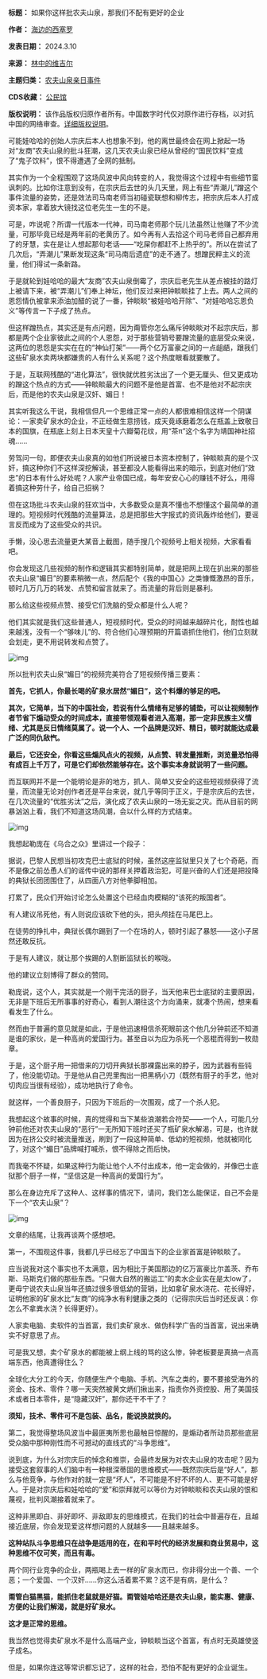 

**标题：** 如果你这样批农夫山泉，那我们不配有更好的企业  

**作者：** [海边的西塞罗](https://chinadigitaltimes.net/space/海边的西塞罗)  

**发表日期：** 2024.3.10  

**来源：** [林中的维吉尔](https://web.archive.org/web/https://mp.weixin.qq.com/s/YxiJQ4RPXnq1ZoScHT443w)  

**主题归类：** [农夫山泉亲日事件](https://chinadigitaltimes.net/space/农夫山泉亲日事件)  

**CDS收藏：** [公民馆](https://chinadigitaltimes.net/space/%E5%85%AC%E6%B0%91%E9%A6%86)  

**版权说明：** 该作品版权归原作者所有。中国数字时代仅对原作进行存档，以对抗中国的网络审查。[详细版权说明](https://chinadigitaltimes.net/chinese/copyright)。


可能娃哈哈的创始人宗庆后本人也想象不到，他的离世最终会在网上掀起一场对“友商”农夫山泉的批斗狂潮，这几天农夫山泉已经从曾经的“国民饮料”变成了“鬼子饮料”，恨不得遭遇了全网的抵制。


其实作为一个全程围观了这场风波中风向转变的人，我觉得这个过程中有些细节蛮讽刺的。比如你注意到没有，在宗庆后去世的头几天里，网上有些“弄潮儿”蹭这个事件流量的姿势，还是效法司马南老师当初碰瓷联想和柳传志，把宗庆后本人打成资本家，拿着放大镜找这位老先生一生的不是。


可是，咋说呢？所谓一代版本一代神，司马南老师那个玩儿法虽然让他赚了不少流量，可那毕竟已经是两年前的老黄历了。如今再有人去拾这个司马老师自己都弃用了的牙慧，实在是让人想起那句老话——“吃屎你都赶不上热乎的”。所以在尝试了几次后，“弄潮儿”果断发现这条“司马南后遗症”的走不通了。想蹭民粹主义的流量，他们得试一条新路。


于是就轮到娃哈哈的最大“友商”农夫山泉倒霉了，宗庆后老先生从差点被挂的路灯上被请下来，被“弄潮儿”们奉上神坛，他们反过来把钟睒睒挂了上去。两人之间的恩怨情仇被拿来添油加醋的说了一番，钟睒睒“被娃哈哈开除”、“对娃哈哈忘恩负义”等传言一下子成了热点。


但这样蹭热点，其实还是有点问题，因为甭管你怎么痛斥钟睒睒对不起宗庆后，那都是两个企业家彼此之间的个人恩怨，对于那些营销号要蹭流量的底层受众来说，这两位的恩怨是实实在在的“神仙打架”——两个亿万富豪之间的一点龃龉，跟我们这些矿泉水卖两块都嫌贵的人有什么关系呢？这个热度眼看就要散了。


于是，互联网残酷的“进化算法”，很快就优胜劣汰出了一个更无厘头、但又更成功的蹭这个热点的方式——钟睒睒最大的问题不是他是首富、也不是他对不起宗庆后，而是他的农夫山泉是汉奸、媚日！


其实听我这么干说，我相信但凡一个思维正常一点的人都很难相信这样一个阴谋论：一家卖矿泉水的企业，不正经做生意捞钱，成天竟琢磨着怎么在瓶盖上致敬日本的国旗，在瓶底上刻上日本天皇十六瓣菊花纹，用“茶π”这个名字为靖国神社招魂……


劳驾问一句，即便农夫山泉真的如他们所说被日本资本控制了，钟睒睒真的是个汉奸，搞这种你们不这样深挖解读，甚至都没人能看得出来的暗示，到底对他们“效忠”的日本有什么好处呢？人家产业帝国已成，每年安安心心的赚钱不好么，用得着搞这种劳什子，给自己招祸？


但在这场批斗农夫山泉的狂欢当中，大多数受众是真不懂也不想懂这个最简单的道理的。短视频时代残酷的流量算法，总是把那些大字报式的资讯轰炸给他们，要谣言反而成为了这些受众的共识。


手懒，没心思去流量更大某音上截图，随手搜几个视频号上相关视频，大家看看吧。


你会发现这几些视频的制作和逻辑其实都特别简单，就是把网上现在扒出来的那些农夫山泉“媚日”的要素稍微一点，然后配个《我的中国心》之类慷慨激昂的音乐，顿时几万几万的转发、点赞和留言就来了。而流量的背后则是暴利。 


那么给这些视频点赞、接受它们洗脑的受众都是什么人呢？


他们其实就是我们这些普通人，短视频时代，受众的时间越来越碎片化，耐性也越来越浅，没有一个“够味儿”的、符合他们心理预期的开篇语抓住他们，他们立刻就会划走，更不用说转发和点赞了。


![img](https://chinadigitaltimes.net/chinese/files/2024/03/post-705792-65ee43d195c8d.)


所以批判农夫山泉“媚日”的视频完美符合了短视频传播三要素：


**首先，它抓人，你最长喝的矿泉水居然“媚日”，这个料爆的够足的吧。** 


**其次，它简单，当下的中国社会，若说有什么情绪有足够的铺垫，可以让视频制作者节省下煽动受众的时间成本，直接带领观看者进入高潮，那一定非民族主义情绪、尤其是反日情绪莫属了。说一个人、一个品牌是汉奸、精日，顿时就能达成最广泛的同仇敌忾。** 


**最后，它还安全，你看这些煽风点火的视频，从点赞、转发量推断，浏览量恐怕得有成百上千万了，可是它们却依然能够存在。这个事实本身就说明了一些问题。** 


而互联网并不是一个能明论是非的地方，抓人、简单又安全的这些短视频获得了流量，而流量无论对创作者还是平台来说，就几乎等同于正义，于是宗庆后的去世，在几次流量的“优胜劣汰”之后，演化成了农夫山泉的一场无妄之灾。而从目前的网暴汹汹上看，我们不知道这场风潮，会以什么样的方式结束。


![img](https://chinadigitaltimes.net/chinese/files/2024/03/post-705792-65ee437cd6ad1.png)


我想起勒庞在《乌合之众》里讲过一个段子：


据说，巴黎人民想当初攻克巴士底狱的时候，虽然这座监狱里只关了七个奇葩，而不是像之前怂恿人们的谣传中说的那样关押着政治犯，可是兴奋的人们还是把投降的典狱长团团围住了，从四面八方对他拳脚相加。


打累了，民众们开始讨论怎么处置这个已经血肉模糊的“该死的叛国者”。


有人建议吊死他，有人则说应该砍下他的头，把头颅挂在马尾巴上。


在徒劳的挣扎中，典狱长偶尔踢到了一个在场的人，顿时引起了暴怒——这小子居然还敢反抗。


于是有人建议，就让那个挨踢的人割断监狱长的喉咙。


他的建议立刻博得了群众的赞同。


勒庞说，这个人，其实就是一个刚干完活的厨子，当天他来巴士底狱的主要原因，无非是下班后无所事事的好奇心，看到人潮往这个方向涌来，就凑个热闹，想来看看发生了什么。


然而由于普遍的意见就是如此，于是他迅速相信杀死眼前这个他几分钟前还不知道是谁的家伙，是一种高尚的爱国行为。甚至自以为应为杀死一个恶棍而得到一枚勋章。


于是，这个厨子用一把借来的刀切开典狱长那裸露出来的脖子，因为武器有些钝了，他没能切动。于是他从自己兜里掏出一把黑柄小刀（既然有厨子的手艺，他对切肉应当很有经验），成功地执行了命令。


就这样，一个善良厨子，只因为下班后的一次围观，成了一个杀人犯。


我想起这个故事的时候，真的觉得和当下某些浪潮若合符契——一个人，可能几分钟前他还对农夫山泉的“恶行”一无所知下班时还买了瓶矿泉水解渴，可是，也许就因为在挤公交时被流量推送，刷到了一段这种简单、低幼的短视频，他就被同化了，对这个“媚日”品牌喊打喊杀，恨不得除之而后快。


而我毫不怀疑，如果这种行为能让他个人不付出成本，他一定会做的，并像巴士底狱那个厨子一样，“坚信这是一种高尚的爱国行为”。


那么在身边充斥了这种人、这样事的情况下，请问，我们怎么能保证，自己不会是下一个“农夫山泉”？


![img](https://chinadigitaltimes.net/chinese/files/2024/03/post-705792-65ee437cd6ad1.png)


文章的结尾，让我再谈两个感想吧。


第一，不围观这件事，我都几乎已经忘了中国当下的企业家首富是钟睒睒了。


应当说我对这个事实也不太满意，因为相比于美国那边的亿万富豪比尔盖茨、乔布斯、马斯克们做的那些东西。“只做大自然的搬运工”的卖水企业实在是太low了，更毋宁说农夫山泉当年还搞过很多很低幼的营销，比如拿矿泉水浇花、花长得好，证明他家的矿泉水比“友商”的纯净水有利健康之类的（记得宗庆后当时还反讽：你怎么不拿粪水浇？长得更好）。


人家卖电脑、卖软件的当首富，我们卖矿泉水、做伪科学广告的当首富，说出来确实不好意思了点。


可是我又想，卖个矿泉水的都能被上纲上线的骂的这么惨，钟老板要是真搞一点高端东西，他真遭得住么？


全球化大分工的今天，你随便生产个电脑、手机、汽车之类的，要不要接受海外的资金、技术、零件？哪一天突然被黄文炳们揪出来，指责你外资控股、用了美国技术或者日本零件，是“隐藏汉奸”，那你还干不干了？


**须知，技术、零件可不是包装、品名，能说换就换的。** 


第二，我觉得整场风波当中最匪夷所思也最触目惊醒的，是煽动者所动员那些底层受众脑中那种刚性而不可撼动的直线式的“斗争思维”。


说到底，为什么对宗庆后的悼念和推崇，会最终发展为对农夫山泉的攻击呢？因为接受这套叙事的人们脑中有一种根深蒂固的思维模式——既然宗庆后是“好人”，那么与他竞争，与他作对的就一定是“坏人”，不可能是不好不坏的人、更不可能是好人。于是对宗庆后和娃哈哈的“爱”和崇拜就可以等价为对钟睒睒和农夫山泉的恨和蔑视，批判风潮接着就来了。


这种非黑即白、非好即坏、非敌即友的思维模式，在我们的社会中普遍存在，且越接近底层，你会发现爱这样想问题的人就越多——且越来越多。


**这种站队斗争思维只在战争是适用的在，在和平时代的经济发展和商业贸易中，这种思维不仅可笑，而且有毒。** 


两个同行业竞争的企业，两瓶喝上去一样的矿泉水而已，你非得分出一个善、一个恶；一个爱国、一个汉奸……你这么活着累不累？这不是有病，是什么？


**甭管白猫黑猫，能抓住老鼠就是好猫。甭管娃哈哈还是农夫山泉，能实惠、健康、方便的让我们解渴，就是好矿泉水。** 


**这才是正常的思维。** 


我当然也觉得卖矿泉水不是什么高端产业，钟睒睒当这个首富，有点时无英雄使竖子成名。


但是，如果你连这等常识都忘记了，这样的社会，恐怕不配有更好的企业诞生。

